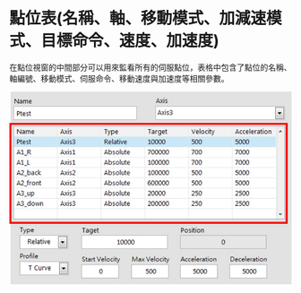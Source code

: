 # 點位表\(名稱、軸、移動模式、加減速模式、目標命令、速度、加速度\)

在點位視窗的中間部分可以用來監看所有的伺服點位，表格中包含了點位的名稱、軸編號、移動模式、伺服命令、移動速度與加速度等相關參數。

![](../.gitbook/assets/motionposition.jpg)

